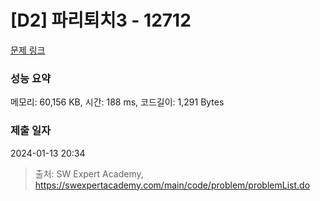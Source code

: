 # [D2] 파리퇴치3 - 12712 

[문제 링크](https://swexpertacademy.com/main/code/problem/problemDetail.do?contestProbId=AXuARWAqDkQDFARa) 

### 성능 요약

메모리: 60,156 KB, 시간: 188 ms, 코드길이: 1,291 Bytes

### 제출 일자

2024-01-13 20:34



> 출처: SW Expert Academy, https://swexpertacademy.com/main/code/problem/problemList.do